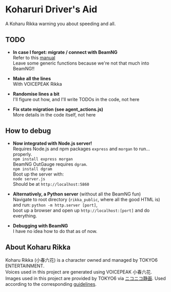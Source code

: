 # Koharuri Driver's Aid
A Koharu Rikka warning you about speeding and all.  
## TODO
- **In case I forget: migrate / connect with BeamNG**  
Refer to this [manual](https://documentation.beamng.com/modding/ui/app_creation/)  
Leave some generic functions because we're not that much into BeamNG!!  

- **Make all the lines**  
With VOICEPEAK Rikka  

- **Randomise lines a bit**  
I'll figure out how, and I'll write TODOs in the code, not here  

- **Fix state migration (see agent_actions.js)**  
More details in the code itself, not here   

## How to debug
- **Now integrated with Node.js server!**  
Requires Node.js and npm packages `express` and `morgan` to run... properly.  
`npm install express morgan`  
BeamNG OutGauge requires `dgram`.  
`npm install dgram`  
Boot up the server with:  
`node server.js`  
Should be at `http://localhost:5860`  

- **Alternatively, a Python server** (without all the BeamNG fun)  
Navigate to root directory (`rikka_public`, where all the good HTML is)  
and run: `python -m http.server [port]`,  
boot up a browser and open up `http://localhost:[port]` and do everything.  

- **Debugging with BeamNG**  
I have no idea how to do that as of now.  

## About Koharu Rikka
Koharu Rikka (小春六花) is a character owned and managed by TOKYO6 ENTERTAINMENT.  
Voices used in this project are generated using VOICEPEAK 小春六花.  
Images used in this project are provided by TOKYO6 via [ニコニコ静画](https://seiga.nicovideo.jp/seiga/im11216393). Used according to the corresponding [guidelines](https://tokyo6.tokyo/guidelines/).
